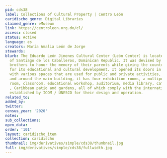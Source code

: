 ```yaml
---
pid: cds38
label: Collections of Cultural Property | Centro León
caridischo_genre: Digital Libraries
claimed_genre: eMuseum
link: https://centroleon.org.do/cl/
access: closed
status: Active
language: es
creators: María Amalia León de Jorge
stewards:
blurb: The Eduardo León Jimenes Cultural Center (León Center) is located in the city
  of Santiago de los Caballeros, Dominican Republic. It was devised by the León Asensio
  brothers to honor the memory of their parents while giving the country an institution
  for its educational and cultural development. It opened its doors in October 2003
  with various spaces that are used for public and private activities, both inside
  and around the main building, it has four exhibition rooms, a multipurpose activity
  room, classroom, educational workshop, auditorium, media library, cafeteria, shop
  , Caribbean patio and gardens, all of which comply with the international standards
  established by ICOM / UNESCO for their design and operation.
related_to:
added_by:
twitter:
census_year: '2020'
notes:
sub_collections:
open_data:
order: '101'
layout: caridischo_item
collection: caridischo
thumbnail: img/derivatives/simple/cds38/thumbnail.jpg
full: img/derivatives/simple/cds38/fullwidth.jpg
---
```

